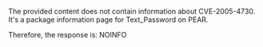 The provided content does not contain information about CVE-2005-4730. It's a package information page for Text_Password on PEAR.

Therefore, the response is:
NOINFO